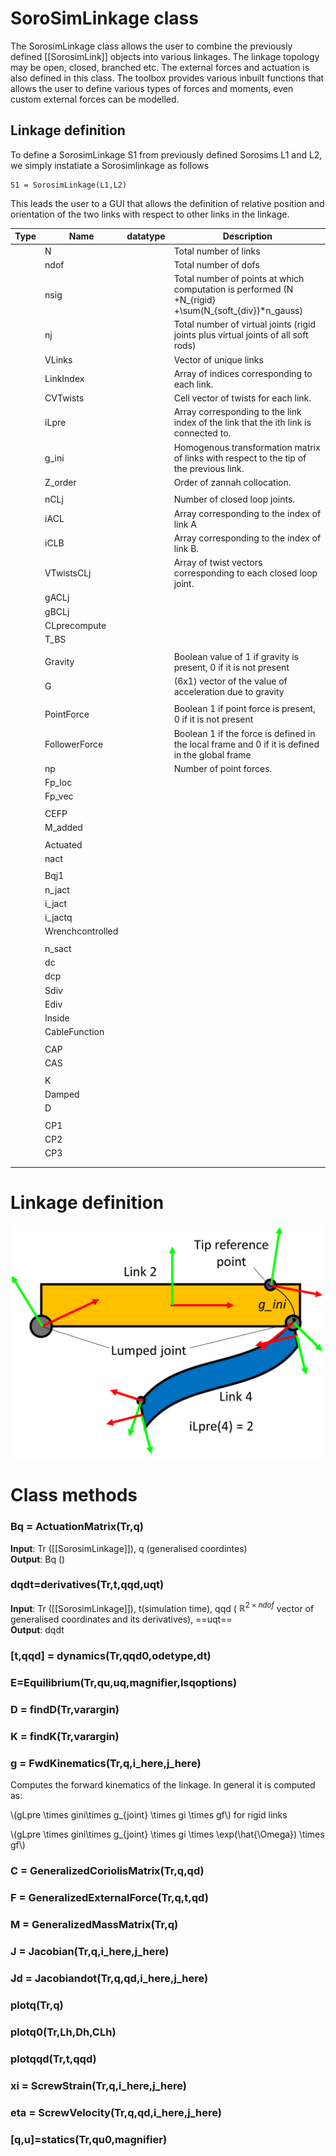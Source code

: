 # SoroSimLinkage class
The SorosimLinkage class allows the user to combine the previously defined [[SorosimLink]] objects into various linkages. The linkage topology may be open, closed, branched etc. The external forces and actuation is also defined in this class. The toolbox provides various inbuilt functions that allows the user to define various types of forces and moments, even custom external forces can be modelled. 

## Linkage definition
To define a SorosimLinkage S1 from previously defined Sorosims L1 and L2, we simply instatiate a Sorosimlinkage as follows
```
S1 = SorosimLinkage(L1,L2)
```
This leads the user to a GUI that allows the definition of relative position and orientation of the two links with respect to other links in the linkage. 

| Type | Name             | datatype | Description                                                                                             |
| ---- | ---------------- | -------- | ------------------------------------------------------------------------------------------------------- |
|      | N                |          | Total number of links                                                                                   |
|      | ndof             |          | Total number of dofs                                                                                    |
|      | nsig             |          | Total number of points at which computation is performed  \(N +N_{rigid} +\sum(N_{soft_{div}}*n_gauss\) |
|      | nj               |          | Total number of virtual joints (rigid joints plus virtual joints of all soft rods)                      |
|      | VLinks           |          | Vector of unique links                                                                                  |
|      | LinkIndex        |          | Array of indices corresponding to each link.                                                            |
|      | CVTwists         |          | Cell vector of twists for each link.                                                                    |
|      | iLpre            |          | Array corresponding to the link index of the link that the ith link is connected to.                    |
|      | g_ini            |          | Homogenous transformation matrix of links with respect to the tip of the previous link.                 |
|      | Z_order          |          | Order of zannah collocation.                                                                            |
|      |                  |          |                                                                                                         |
|      | nCLj             |          | Number of closed loop joints.                                                                           |
|      | iACL             |          | Array corresponding to the index of link A                                                              |
|      | iCLB             |          | Array corresponding to the index of link B.                                                             |
|      | VTwistsCLj       |          | Array of twist vectors corresponding to each closed loop joint.                                         |
|      | gACLj            |          |                                                                                                         |
|      | gBCLj            |          |                                                                                                         |
|      | CLprecompute     |          |                                                                                                         |
|      | T_BS             |          |                                                                                                         |
|      |                  |          |                                                                                                         |
|      | Gravity          |          | Boolean value of 1 if gravity is present, 0 if it is not present                                        |
|      | G                |          | (6x1) vector of the value of acceleration due to gravity                                                |
|      |                  |          |                                                                                                         |
|      | PointForce       |          | Boolean 1 if point force is present, 0 if it is not present                                             |
|      | FollowerForce    |          | Boolean 1 if the force is defined in the local frame and 0 if it is defined in the global frame         |
|      | np               |          | Number of point forces.                                                                                 |
|      | Fp_loc           |          |                                                                                                         |
|      | Fp_vec           |          |                                                                                                         |
|      |                  |          |                                                                                                         |
|      | CEFP             |          |                                                                                                         |
|      | M_added          |          |                                                                                                         |
|      |                  |          |                                                                                                         |
|      | Actuated         |          |                                                                                                         |
|      | nact             |          |                                                                                                         |
|      |                  |          |                                                                                                         |
|      | Bqj1             |          |                                                                                                         |
|      | n_jact           |          |                                                                                                         |
|      | i_jact           |          |                                                                                                         |
|      | i_jactq          |          |                                                                                                         |
|      | Wrenchcontrolled |          |                                                                                                         |
|      |                  |          |                                                                                                         |
|      | n_sact           |          |                                                                                                         |
|      | dc               |          |                                                                                                         |
|      | dcp              |          |                                                                                                         |
|      | Sdiv             |          |                                                                                                         |
|      | Ediv             |          |                                                                                                         |
|      | Inside           |          |                                                                                                         |
|      | CableFunction    |          |                                                                                                         |
|      |                  |          |                                                                                                         |
|      | CAP              |          |                                                                                                         |
|      | CAS              |          |                                                                                                         |
|      |                  |          |                                                                                                         |
|      | K                |          |                                                                                                         |
|      | Damped           |          |                                                                                                         |
|      | D                |          |                                                                                                         |
|      |                  |          |                                                                                                         |
|      | CP1              |          |                                                                                                         |
|      | CP2              |          |                                                                                                         |
|      | CP3              |          |                                                                                                         |
|      |                  |          |                                                                                                         |
|      |                  |          |                                                                                                         |



# Linkage definition

![alt text](image-1.png)

# Class methods

### Bq = **ActuationMatrix**(Tr,q)
**Input**: Tr ([[SorosimLinkage]]), q (generalised coordintes) <br>
**Output**: Bq ()<br>


### dqdt=**derivatives**(Tr,t,qqd,uqt)
**Input**: Tr ([[SorosimLinkage]]), t(simulation time), qqd ( $\mathbb{R}^{2\times ndof}$ vector of generalised coordinates and its derivatives), ==uqt== <br>
**Output**: dqdt<br>

### [t,qqd] = **dynamics**(Tr,qqd0,odetype,dt)

### E=**Equilibrium**(Tr,qu,uq,magnifier,lsqoptions)

### D = **findD**(Tr,varargin)

### K = **findK**(Tr,varargin)

### g = **FwdKinematics**(Tr,q,i_here,j_here)
Computes the forward kinematics of the linkage. In general it is computed as: 

\\(gLpre \times gini\times g_{joint} \times gi \times gf\\) for rigid links

\\(gLpre \times gini\times g_{joint} \times gi \times \exp(\hat{\Omega}) \times gf\\) 

### C = **GeneralizedCoriolisMatrix**(Tr,q,qd)

### F = **GeneralizedExternalForce**(Tr,q,t,qd)

### M = **GeneralizedMassMatrix**(Tr,q)

### J = **Jacobian**(Tr,q,i_here,j_here)

### Jd = **Jacobiandot**(Tr,q,qd,i_here,j_here)

### **plotq**(Tr,q)

### **plotq0**(Tr,Lh,Dh,CLh)

### **plotqqd**(Tr,t,qqd)

### xi = **ScrewStrain**(Tr,q,i_here,j_here)

### eta = **ScrewVelocity**(Tr,q,qd,i_here,j_here)

### [q,u]=**statics**(Tr,qu0,magnifier)
